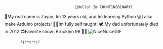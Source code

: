                                     👋Hello! Im C0UNT1NGB1NARY! 


🧑My real name is Zayan, Im 13 years old, and Im learning Python
💻I also make Arduino projects!
🧑‍💻Im fully self taught!
🕊️ My dad unfortunately died in 2012
📺Favorite show: Brooklyn 99 👮‍♂️
![NiceNoiceGIF](https://github.com/user-attachments/assets/b5679285-c2c7-401b-b9ea-7358957f36f8)

           ╰(*°▽°*)╯
